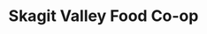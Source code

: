 ---
title: "Skagit Valley Food Co-op"
url: /mount-vernon/skagit-valley-food-co-op/
shop: supermarket
---